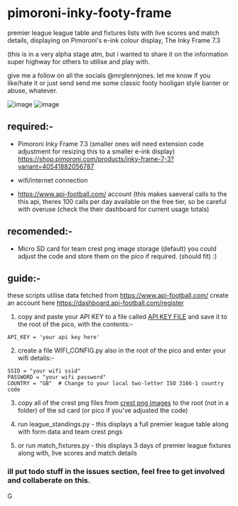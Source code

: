 # pimoroni-inky-footy-frame
premier league league table and fixtures lists with live scores and match details, displaying on Pimoroni's e-ink colour display, The Inky Frame 7.3

(this is in a very alpha stage atm, but i wanted to share it on the information super highway for others to utilise and play with.

give me a follow on all the socials @mrglennjones. let me know if you like/hate it or just send send me some classic footy hooligan style banter or abuse, whatever.

![image](https://github.com/user-attachments/assets/9ef435da-9ec8-4ad1-b0a5-c6c2f4ba852a)
![image](https://github.com/user-attachments/assets/04c89abf-9905-4ba1-87b0-c86cf1205b86)


## required:-
- Pimoroni Inky Frame 7.3 (smaller ones will need extension code adjustment for resizing this to a smaller e-ink display)
https://shop.pimoroni.com/products/inky-frame-7-3?variant=40541882056787

- wifi/internet connection

- https://www.api-football.com/ account (this makes saeveral calls to the this api, theres 100 calls per day available on the free tier, so be careful with overuse (check the their dashboard for current usage totals)

## recomended:-
- Micro SD card for team crest png image storage (default)
you could adjust the code and store them on the pico if required. (should fit) :)


## guide:-

these scripts utilise data fetched from https://www.api-football.com/
create an account here https://dashboard.api-football.com/register

1. copy and paste your API KEY to a file called [API KEY FILE](API_KEY.py) and save it to the root of the pico, with the contents:-

```
API_KEY = 'your api key here'
```
2. create a file WIFI_CONFIG.py also in the root of the pico and enter your wifi details:-
```
SSID = "your wifi ssid"
PASSWORD = "your wifi password"
COUNTRY = "GB"  # Change to your local two-letter ISO 3166-1 country code
```
3. copy all of the crest png files from [crest png images](footy_frame_crests.zip) to the root (not in a folder) of the sd card (or pico if you've adjusted the code)

4. run league_standings.py - this displays a full premier league table along with form data and team crest pngs
5. or run match_fixtures.py - this displays 3 days of premier league fixtures along with, live scores and match details



### ill put todo stuff in the issues section, feel free to get involved and collaberate on this.

G
